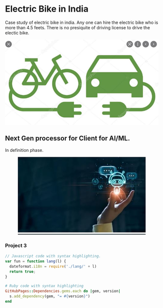
# Electric Bike in India

Case study of electric bike in india. Any one can hire the electric bike who is more than 4.5 feets. There is no presiquite of driving license to drive the electic bike. 

<center><img src="assets/img/Ebike.JPG"/></center>

## Next Gen processor for Client for AI/ML. 
In definition phase. 

<center><img src="assets/img/ProcessorAI.JPG"/></center>

### Project 3 

```js
// Javascript code with syntax highlighting.
var fun = function lang(l) {
  dateformat.i18n = require('./lang/' + l)
  return true;
}
```

```ruby
# Ruby code with syntax highlighting
GitHubPages::Dependencies.gems.each do |gem, version|
  s.add_dependency(gem, "= #{version}")
end
```

